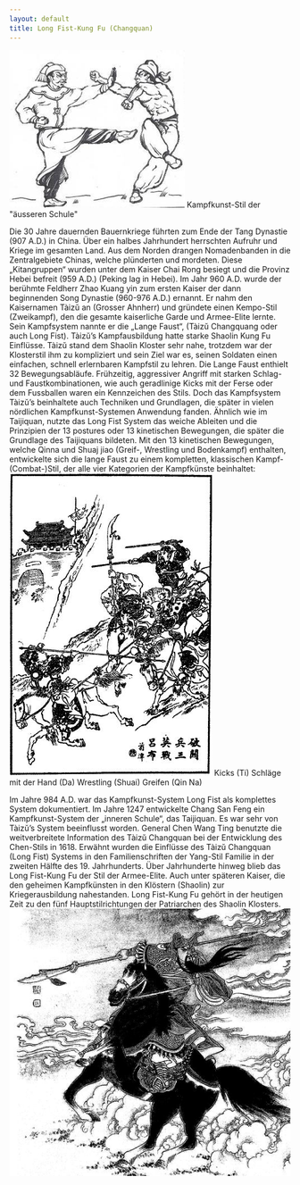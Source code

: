 ```yaml
---
layout: default
title: Long Fist-Kung Fu (Changquan)
---
```


<img class="ifloat-right" src="/images/longfist_1.jpg" alt="Longfist">
Kampfkunst-Stil der "äusseren Schule"

Die 30 Jahre dauernden Bauernkriege führten zum Ende der Tang Dynastie (907 A.D.) in China. Über ein halbes Jahrhundert herrschten Aufruhr und Kriege im gesamten Land.
Aus dem Norden drangen Nomadenbanden in die Zentralgebiete Chinas, welche plünderten und mordeten. Diese „Kitangruppen“ wurden unter dem Kaiser Chai Rong besiegt und die Provinz Hebei befreit (959 A.D.) (Peking lag in Hebei).
Im Jahr 960 A.D. wurde der berühmte Feldherr Zhao Kuang yin zum ersten Kaiser der dann beginnenden Song Dynastie (960-976 A.D.) ernannt. Er nahm den Kaisernamen Tàizŭ an (Grosser Ahnherr) und gründete einen Kempo-Stil (Zweikampf), den die gesamte kaiserliche Garde und Armee-Elite lernte.
Sein Kampfsystem nannte er die „Lange Faust“, (Tàizŭ Changquang oder auch Long Fist). Tàizŭ’s Kampfausbildung hatte starke Shaolin Kung Fu Einflüsse. Tàizŭ stand dem Shaolin Kloster sehr nahe, trotzdem war der Klosterstil ihm zu kompliziert und sein Ziel war es, seinen Soldaten einen einfachen, schnell erlernbaren Kampfstil zu lehren. Die Lange Faust enthielt 32 Bewegungsabläufe.
Frühzeitig, aggressiver Angriff mit starken Schlag- und Faustkombinationen, wie auch geradlinige Kicks mit der Ferse oder dem Fussballen waren ein Kennzeichen des Stils. Doch das Kampfsystem Tàizŭ’s beinhaltete auch Techniken und Grundlagen, die später in vielen nördlichen Kampfkunst-Systemen Anwendung fanden. Ähnlich wie im Taijiquan, nutzte das Long Fist System das weiche Ableiten und die Prinzipien der 13 postures oder 13 kinetischen Bewegungen, die später die Grundlage des Taijiquans bildeten.
Mit den 13 kinetischen Bewegungen, welche Qinna und Shuaj jiao (Greif-, Wrestling und Bodenkampf) enthalten, entwickelte sich die lange Faust zu einem kompletten, klassischen Kampf- (Combat-)Stil, der alle vier Kategorien der Kampfkünste beinhaltet:
<img class="ifloat-right" src="/images/longfist_2.jpg" alt="Longfist">
Kicks 				(Ti)
Schläge mit der Hand 	(Da)
Wrestling 			(Shuai)
Greifen 			(Qin Na)

Im Jahre 984 A.D. war das Kampfkunst-System Long Fist als komplettes System dokumentiert. Im Jahre 1247 entwickelte Chang San Feng ein Kampfkunst-System der „inneren Schule“, das Taijiquan. Es war sehr von Tàizŭ’s System beeinflusst worden. General Chen Wang Ting benutzte die weitverbreitete Information des Tàizŭ Changquan bei der Entwicklung des Chen-Stils in 1618.
Erwähnt wurden die Einflüsse des Tàizŭ Changquan (Long Fist) Systems in den Familienschriften der Yang-Stil Familie in der zweiten Hälfte des 19. Jahrhunderts.
Über Jahrhunderte hinweg blieb das Long Fist-Kung Fu der Stil der Armee-Elite. Auch unter späteren Kaiser, die den geheimen Kampfkünsten in den Klöstern (Shaolin) zur Kriegerausbildung nahestanden.
Long Fist-Kung Fu gehört in der heutigen Zeit zu den fünf Hauptstilrichtungen der Patriarchen des Shaolin Klosters.
<img class="ifloat-left" src="/images/longfist_3.jpg" alt="Longfist">